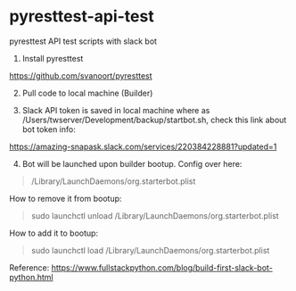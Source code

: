 # pyresttest-api-test
pyresttest API test scripts with slack bot

1. Install pyresttest

https://github.com/svanoort/pyresttest

2. Pull code to local machine (Builder)

3. Slack API token is saved in local machine where as /Users/twserver/Development/backup/startbot.sh, check this link about bot token info:

https://amazing-snapask.slack.com/services/220384228881?updated=1

4. Bot will be launched upon builder bootup. Config over here:

>/Library/LaunchDaemons/org.starterbot.plist

How to remove it from bootup:
>sudo launchctl unload /Library/LaunchDaemons/org.starterbot.plist

How to add it to bootup:
>sudo launchctl load /Library/LaunchDaemons/org.starterbot.plist

Reference:
https://www.fullstackpython.com/blog/build-first-slack-bot-python.html



